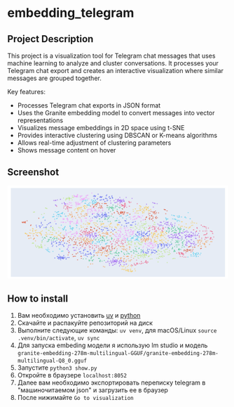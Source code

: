 # embedding_telegram

## Project Description

This project is a visualization tool for Telegram chat messages that uses machine learning to analyze and cluster conversations. It processes your Telegram chat export and creates an interactive visualization where similar messages are grouped together.

Key features:
- Processes Telegram chat exports in JSON format
- Uses the Granite embedding model to convert messages into vector representations
- Visualizes message embeddings in 2D space using t-SNE
- Provides interactive clustering using DBSCAN or K-means algorithms
- Allows real-time adjustment of clustering parameters
- Shows message content on hover

## Screenshot

![Visualization Example](screenshot.png)

## How to install 

1) Вам необходимо установить [uv](https://github.com/astral-sh/uv) и [python](https://www.python.org/)
2) Скачайте и распакуйте репозиторий на диск
3) Выполните следующие команды: `uv venv`, для macOS/Linux `source .venv/bin/activate`, `uv sync`
4) Для запуска embeding модели я использую lm studio и модель `granite-embedding-278m-multilingual-GGUF/granite-embedding-278m-multilingual-Q8_0.gguf`
4) Запустите `python3 show.py`
5) Откройте в браузере `localhost:8052`
6) Далее вам необходимо экспортировать переписку telegram в "машиночитаемом json" и загрузить ее в браузер
7) После нижимайте `Go to visualization`